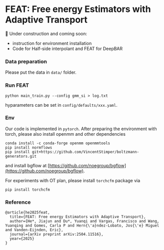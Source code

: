 # FEAT: Free energy Estimators with Adaptive Transport




🚧 Under construction and coming soon:
- instruction for environment installation
- Code for Half-side interpolant and FEAT for DeepBAR



### Data preparation

Please put the data in ```data/``` folder.


### Run FEAT

```
python main_train.py --config gmm_si > log.txt
```

hyparameters can be set in ```config/defaults/xxx.yaml```.



### Env

Our code is implemented in ```pytorch```. After preparing the environment with torch, please also install openmm and other dependencies

```
conda install -c conda-forge openmm openmmtools
pip install normflows
pip install git+https://github.com/VincentStimper/boltzmann-generators.git
```
and install bgflow at [https://github.com/noegroup/bgflow](https://github.com/noegroup/bgflow).

For experiments with OT plan, please install ```torchcfm``` package via

```
pip install torchcfm
```

### Reference
```
@article{he2025feat,
  title={FEAT: Free energy Estimators with Adaptive Transport},
  author={He*, Jiajun and Du*, Yuanqi and Vargas, Francisco and Wang, Yuanqing and Gomes, Carla P and Hern{\'a}ndez-Lobato, Jos{\'e} Miguel and Vanden-Eijnden, Eric},
  journal={arXiv preprint arXiv:2504.11516},
  year={2025}
}
```
